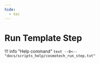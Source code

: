 ```yaml
---
hide:
  - toc
---
```

# Run Template Step

!!! info "Help command"
    ```text
    --8<-- "docs/scripts_help/cosmotech_run_step.txt"
    ```